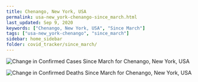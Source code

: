 ```yaml
---
title: Chenango, New York, USA
permalink: usa-new_york-chenango-since_march.html
last_updated: Sep 9, 2020
keywords: ["Chenango, New York, USA", "Since March"]
tags: ["usa-new_york-chenango", "since_march"]
sidebar: home_sidebar
folder: covid_tracker/since_march/
---
```


![Change in Confirmed Cases Since March for Chenango, New York, USA](images/graphs/usa-new_york-chenango-delta_confirmed-since_march_graph.png)

![Change in Confirmed Deaths Since March for Chenango, New York, USA](images/graphs/usa-new_york-chenango-delta_deaths-since_march_graph.png)
